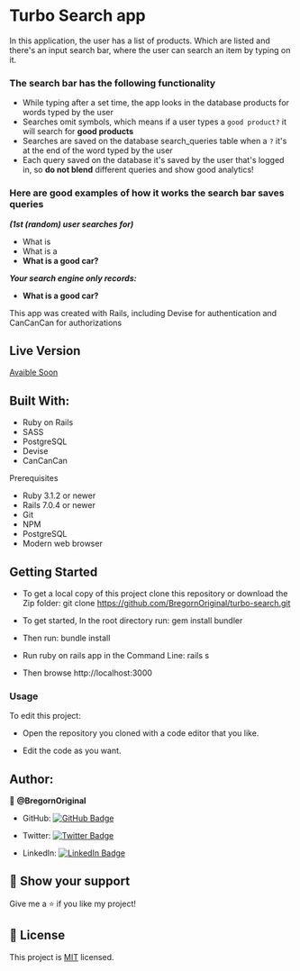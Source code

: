 # Turbo Search app

In this application, the user has a list of products. Which are listed and there's an input search bar, where the user can search an item by typing on it.
### The search bar has the following functionality

- While typing after a set time, the app looks in the database products for words typed by the user
- Searches omit symbols, which means if a user types a `good product?` it will search for **good products**
- Searches are saved on the database search_queries table when a `?` it's at the end of the word typed by the user
- Each query saved on the database it's saved by the user that's logged in, so **do not blend** different queries and show good analytics!

### Here are good examples of how it works the search bar saves queries 

***(1st (random) user searches for)***

- What is 
- What is a 
- **What is a good car?**

***Your search engine only records:***
- **What is a good car?**


This app was created with Rails, including Devise for authentication and CanCanCan for authorizations

## Live Version

[Avaible Soon]()

## Built With:

- Ruby on Rails
- SASS
- PostgreSQL
- Devise
- CanCanCan

Prerequisites

- Ruby 3.1.2 or newer
- Rails 7.0.4 or newer
- Git
- NPM
- PostgreSQL
- Modern web browser

## Getting Started
- To get a local copy of this project clone this repository or download the Zip folder:
git clone https://github.com/BregornOriginal/turbo-search.git

- To get started, In the root directory run:
gem install bundler

- Then run:
bundle install

- Run ruby on rails app in the Command Line:
rails s

- Then browse http://localhost:3000

### Usage

To edit this project:

- Open the repository you cloned with a code editor that you like.

- Edit the code as you want.

## Author:

👤 **@BregornOriginal**

- GitHub: [![GitHub Badge](https://img.shields.io/badge/-BregornOriginal-white?logo=GitHub&logoColor=181717&style=plastic)](https://github.com/BregornOriginal)

- Twitter: [![Twitter Badge](https://img.shields.io/badge/-Bregorn-white?logo=Twitter&logoColor=1DA1F2&style=plastic)](https://twitter.com/Bregorn)

- LinkedIn: [![LinkedIn Badge](https://img.shields.io/badge/-JulioGagliardi-white?logo=LinkedIn&logoColor=1DA1F2&style=plastic)](https://www.linkedin.com/in/julio-gagliardi/)


## :star2: Show your support

Give me a :star: if you like my project!

## :pencil: License

This project is [MIT](https://github.com/BregornOriginal/turbo-search/blob/main/LICENSE) licensed.
